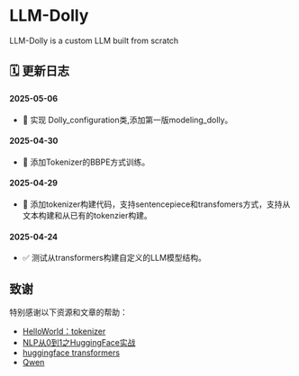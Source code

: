 # LLM-Dolly
LLM-Dolly is a custom LLM built from scratch

## 🗓️ 更新日志

#### 2025-05-06
- 📝 实现 Dolly_configuration类,添加第一版modeling_dolly。

#### 2025-04-30
- 📝 添加Tokenizer的BBPE方式训练。

#### 2025-04-29
- 📝 添加tokenizer构建代码，支持sentencepiece和transfomers方式，支持从文本构建和从已有的tokenzier构建。

#### 2025-04-24
- ✅ 测试从transformers构建自定义的LLM模型结构。

## 致谢

特别感谢以下资源和文章的帮助：

- [HelloWorld：tokenizer](https://zhuanlan.zhihu.com/p/657047389)
- [NLP从0到1之HuggingFace实战](https://zhuanlan.zhihu.com/p/690019010)
- [huggingface transformers](https://github.com/huggingface/transformers)
- [Qwen](https://huggingface.co/Qwen)